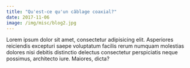 ```yaml
---
title: "Qu'est-ce qu'un câblage coaxial?"
date: 2017-11-06
image: /img/misc/blog2.jpg
---
```


Lorem ipsum dolor sit amet, consectetur adipisicing elit. Asperiores reiciendis excepturi saepe voluptatum facilis rerum numquam molestias dolores nisi debitis distinctio delectus consectetur perspiciatis neque possimus, architecto iure. Maiores, dicta?